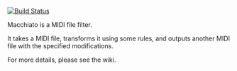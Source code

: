 [![Build Status](https://travis-ci.org/cadrian/macchiato.png?branch=master)](https://travis-ci.org/cadrian/macchiato)

Macchiato is a MIDI file filter.

It takes a MIDI file, transforms it using some rules, and outputs
another MIDI file with the specified modifications.

For more details, please see the wiki.
